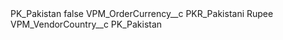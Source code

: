 <?xml version="1.0" encoding="UTF-8"?>
<CustomMetadata xmlns="http://soap.sforce.com/2006/04/metadata" xmlns:xsi="http://www.w3.org/2001/XMLSchema-instance" xmlns:xsd="http://www.w3.org/2001/XMLSchema">
    <label>PK_Pakistan</label>
    <protected>false</protected>
    <values>
        <field>VPM_OrderCurrency__c</field>
        <value xsi:type="xsd:string">PKR_Pakistani Rupee</value>
    </values>
    <values>
        <field>VPM_VendorCountry__c</field>
        <value xsi:type="xsd:string">PK_Pakistan</value>
    </values>
</CustomMetadata>
